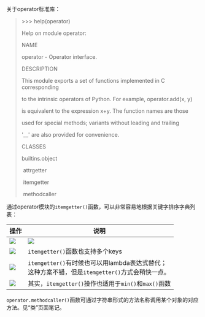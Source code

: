 关于operator标准库：

> \>>> help(operator)
>
> Help on module operator:
>
>  
>
> NAME
>
>   operator - Operator interface.
>
>  
>
> DESCRIPTION
>
>   This module exports a set of functions implemented in C corresponding
>
>   to the intrinsic operators of Python. For example, operator.add(x, y)
>
>   is equivalent to the expression x+y. The function names are those
>
>   used for special methods; variants without leading and trailing
>
>   '__' are also provided for convenience.
>
>  
>
> CLASSES
>
>   builtins.object
>
> ​    attrgetter
>
> ​    itemgetter
>
> ​    methodcaller

通过operator模块的`itemgetter()`函数，可以非常容易地根据关键字排序字典列表：

| 操作                                                 | 说明                                                         |
| ---------------------------------------------------- | ------------------------------------------------------------ |
| ![](https://chua-n.gitee.io/figure-bed/notebook/Python/262.png) | ![](https://chua-n.gitee.io/figure-bed/notebook/Python/263.png)         |
| ![](https://chua-n.gitee.io/figure-bed/notebook/Python/264.png) | `itemgetter()`函数也支持多个keys                             |
| ![](https://chua-n.gitee.io/figure-bed/notebook/Python/265.png) | `itemgetter()`有时候也可以用lambda表达式替代；<br/> 这种方案不错，但是`itemgetter()`方式会稍快一点。 |
| ![](https://chua-n.gitee.io/figure-bed/notebook/Python/266.png) | 其实，`itemgetter()`操作也适用于`min()`和`max()`函数         |

`operator.methodcaller()`函数可通过字符串形式的方法名称调用某个对象的对应方法。见“类”页面笔记。